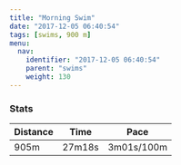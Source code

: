 ```yaml
---
title: "Morning Swim"
date: "2017-12-05 06:40:54"
tags: [swims, 900 m]
menu:
  nav:
    identifier: "2017-12-05 06:40:54"
    parent: "swims"
    weight: 130
---
```


### Stats

| Distance | Time | Pace |
|----------|------|------|
|905m|27m18s|3m01s/100m|
